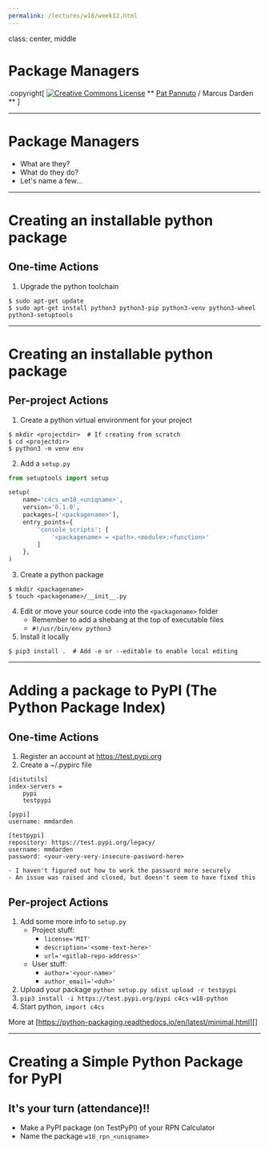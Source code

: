 ```yaml
---
permalink: /lectures/w18/week12.html
---
```


class: center, middle

# Package Managers

.copyright[
<a rel="license" href="http://creativecommons.org/licenses/by/4.0/"><img alt="Creative Commons License" style="border-width:0" src="https://i.creativecommons.org/l/by/4.0/88x31.png" /></a>
** [Pat Pannuto](http://patpannuto.com) / Marcus Darden **
]


---


# Package Managers

* What are they?
* What do they do?
* Let's name a few...


---


# Creating an installable python package

## One-time Actions

1. Upgrade the python toolchain
```console
$ sudo apt-get update
$ sudo apt-get install python3 python3-pip python3-venv python3-wheel python3-setuptools
```



---


# Creating an installable python package

## Per-project Actions

1. Create a python virtual environment for your project
```console
$ mkdir <projectdir>  # If creating from scratch
$ cd <projectdir>
$ python3 -m venv env
```
2. Add a `setup.py`
```python
from setuptools import setup

setup(
    name='c4cs_wn18_<uniqname>',
    version='0.1.0',
    packages=['<packagename>'],
    entry_points={
        'console_scripts': [
            '<packagename> = <path>.<module>:<function>'
        ]
    },
)
```
3. Create a python package
```console
$ mkdir <packagename>
$ touch <packagename>/__init__.py
```
4. Edit or move your source code into the `<packagename>` folder
    - Remember to add a shebang at the top of executable files
    - `#!/usr/bin/env python3`
5. Install it locally
```console
$ pip3 install .  # Add -e or --editable to enable local editing
```

---


# Adding a package to PyPI (The Python Package Index)

## One-time Actions

1. Register an account at https://test.pypi.org
2. Create a ~/.pypirc file
```
[distutils]
index-servers =
    pypi
    testpypi

[pypi]
username: mmdarden

[testpypi]
repository: https://test.pypi.org/legacy/
username: mmdarden
password: <your-very-very-insecure-password-here>
```
    - I haven't figured out how to work the password more securely
    - An issue was raised and closed, but doesn't seem to have fixed this

## Per-project Actions

1. Add some more info to `setup.py`
    - Project stuff:
        - `license='MIT'`
        - `description='<some-text-here>'`
        - `url='<gitlab-repo-address>'`
    - User stuff:
        - `author='<your-name>'`
        - `author_email='<duh>'`
2. Upload your package `python setup.py sdist upload -r testpypi`
3. `pip3 install -i https://test.pypi.org/pypi c4cs-w18-python`
4. Start python, `import c4cs`

More at [https://python-packaging.readthedocs.io/en/latest/minimal.html][]


---


# Creating a Simple Python Package for PyPI

## It's your turn (attendance)!!

* Make a PyPI package (on TestPyPI) of your RPN Calculator
* Name the package `w18_rpn_<uniqname>`
